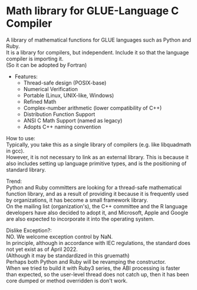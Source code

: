 # Math library for GLUE-Language C Compiler

A library of mathematical functions for GLUE languages such as Python and Ruby.  
It is a library for compilers, but independent. Include it so that the language compiler is importing it.  
(So it can be adopted by Fortran)  

* Features:  
	* Thread-safe design (POSIX-base)
	* Numerical Verification
	* Portable (Linux, UNIX-like, Windows)
	* Refined Math
	* Complex-number arithmetic (lower compatibility of C++)
	* Distribution Function Support
	* ANSI C Math Support (named as legacy)
	* Adopts C++ naming convention

How to use:  
Typically, you take this as a single library of compilers (e.g. like libquadmath in gcc).  
However, it is not necessary to link as an external library. This is because it also includes setting up language primitive types, and is the positioning of standard library.  

Trend:  
Python and Ruby committers are looking for a thread-safe mathematical function library, and as a result of providing it because it is frequently used by organizations, it has become a small framework library.  
On the mailing list (organization's), the C++ committee and the R language developers have also decided to adopt it, and Microsoft, Apple and Google are also expected to incorporate it into the operating system.  

Dislike Exception?:  
NO. We welcome exception control by NaN.  
In principle, although in accordance with IEC regulations, the standard does not yet exist as of April 2022.  
(Although it may be standardized in this gruemath)  
Perhaps both Python and Ruby will be revamping the constructor.  
When we tried to build it with Ruby3 series, the ABI processing is faster than expected, so the user-level thread does not catch up, then it has been core dumped or method overridden is don't work.  
